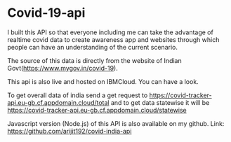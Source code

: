 # Covid-19-api

I built this API so that everyone including me can take the advantage of realtime covid data to create awareness app and websites through which people can have an understanding of the current scenario.

The source of this data is directly from the website of Indian Govt(https://www.mygov.in/covid-19).

This api is also live and hosted on IBMCloud. You can have a look.

To get overall data of india send a get request to https://covid-tracker-api.eu-gb.cf.appdomain.cloud/total and to get data statewise it will be https://covid-tracker-api.eu-gb.cf.appdomain.cloud/statewise

Javascript version (Node.js) of this API is also available on my github. Link: https://github.com/arijit192/covid-india-api
